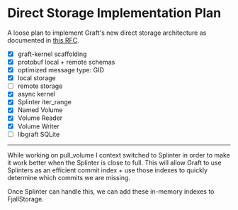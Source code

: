 # Direct Storage Implementation Plan

A loose plan to implement Graft's new direct storage architecture as documented in [this RFC].

[this RFC]: https://graft.rs/docs/rfcs/0001-direct-storage-architecture/

- [x] graft-kernel scaffolding
- [x] protobuf local + remote schemas
- [x] optimized message type: GID
- [x] local storage
- [ ] remote storage
- [x] async kernel
- [x] Splinter iter_range
- [x] Named Volume
- [x] Volume Reader
- [x] Volume Writer
- [ ] libgraft SQLite

---

While working on pull_volume I context switched to Splinter in order to make it work better when the Splinter is close to full. This will allow Graft to use Splinters as an efficient commit index + use those indexes to quickly determine which commits we are missing.

Once Splinter can handle this, we can add these in-memory indexes to FjallStorage.
